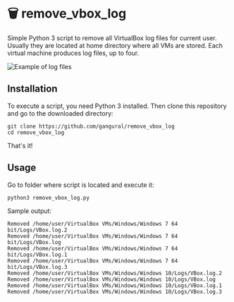 # 🗑️ remove_vbox_log
Simple Python 3 script to remove all VirtualBox log files for current user. Usually they are located at home directory where all VMs are stored. Each virtual machine produces log files, up to four.

![Example of log files](https://i.imgur.com/zOA5u7e.png)

## Installation
To execute a script, you need Python 3 installed.
Then clone this repository and go to the downloaded directory:

    git clone https://github.com/gangural/remove_vbox_log
    cd remove_vbox_log

That's it!

## Usage
Go to folder where script is located and execute it:

`python3 remove_vbox_log.py`

Sample output:

    Removed /home/user/VirtualBox VMs/Windows/Windows 7 64 bit/Logs/VBox.log.2
    Removed /home/user/VirtualBox VMs/Windows/Windows 7 64 bit/Logs/VBox.log
    Removed /home/user/VirtualBox VMs/Windows/Windows 7 64 bit/Logs/VBox.log.1
    Removed /home/user/VirtualBox VMs/Windows/Windows 7 64 bit/Logs/VBox.log.3
    Removed /home/user/VirtualBox VMs/Windows/Windows 10/Logs/VBox.log.2
    Removed /home/user/VirtualBox VMs/Windows/Windows 10/Logs/VBox.log
    Removed /home/user/VirtualBox VMs/Windows/Windows 10/Logs/VBox.log.1
    Removed /home/user/VirtualBox VMs/Windows/Windows 10/Logs/VBox.log.3
